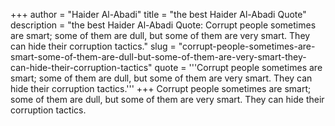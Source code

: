 +++
author = "Haider Al-Abadi"
title = "the best Haider Al-Abadi Quote"
description = "the best Haider Al-Abadi Quote: Corrupt people sometimes are smart; some of them are dull, but some of them are very smart. They can hide their corruption tactics."
slug = "corrupt-people-sometimes-are-smart-some-of-them-are-dull-but-some-of-them-are-very-smart-they-can-hide-their-corruption-tactics"
quote = '''Corrupt people sometimes are smart; some of them are dull, but some of them are very smart. They can hide their corruption tactics.'''
+++
Corrupt people sometimes are smart; some of them are dull, but some of them are very smart. They can hide their corruption tactics.
